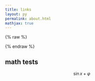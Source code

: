 ```yaml
---
title: links
layout: py
permalink: about.html
mathjax: true
---
```


{% raw %}
<script src="https://i.upmath.me/latex.js"></script>
{% endraw %}

## math tests
$$\sin x + \varphi$$
